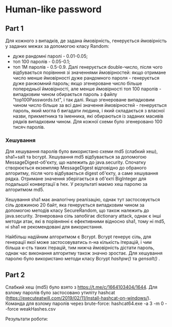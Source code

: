 # Human-like password
## Part 1

Для кожного з випадків, де задана ймовірність, генерується ймовірність у заданих межах за допомогою класу Random: 
- дуже рандомні паролі - 0.01-0.05;
- топ 100 паролів - 0.05-0.1;
- топ 1М паролів - 0.5-0.9.
Далі генерується double-число, після чого відбувається порівнння зі значеннями ймовірностей: якщо отримане число менше 
ймовірності дуже рандомного пароля - генерується дуже ранжомний пароль; якщо згенероване число більше попередньої ймовірності,
але менше ймовірності топ 100 паролів - випадковим чином обирається пароль з файлу "top100Passwords.txt", і так далі.
Якщо згенероване випадковим чином число більше за всі дані значення ймовірностей - генерується пароль, який могла б вигадати
людина, і який складається з власної назви, прикметника та іменника, які обираються із заданих масивів рядків випадковим чином.
Для кожної схеми було згенеровано 100 тисяч паролів.
### Хешування
Для хешування паролів було використано схеми md5 (слабкий хеш), sha1+salt та bcrypt.
Хешування md5 відбувається за допомогою MessageDigest-об'єкту, що належить до java.security.
Спочатку створюється екземпляр MessageDigest відповідно до обраного алгоритму, після чого відбувається digest об'єкту,
а саме хешування рядка. Отримане значення зберігається в об'єкті BigInteger для подальшої конвертації в hex.
У результаті маємо хеш паролю за алгоритмом md5.

Хешування sha1 має аналогічну реалізацію, однак тут застосовується сіль довжиною 20 байт, 
яка генерується випадковим чином за допомогою методів класу SecureRandom, що також належить до java.security.
Згенерована сіль запобігає dictionary attack, однак є інші методи атак, які в порівнянні є ефективними відносно sha1,
тому ні md5, ні sha1 не рекомендовані для використання.

Найбільш надійним алгоритмом є Bcrypt. Bcrypt генерує сіль, для генерації якої може застосовуватись n-на кількість ітерацій,
і чим більша к-сть таких ітерацій, тим нижча ймовірність дістати пароль, однак час виконання алгоритму також значно зростає.
Для хешування паролю було використано методи класу Bcrypt <i>hashpw()</i> та <i>gensalt()</i> .

## Part 2
Слабкий хеш (md5) було взято з https://t.me/c/1664103404/1644.
Для взлому паролів було застосовано утиліту hashcat (https://executeatwill.com/2019/02/11/Install-hashcat-on-windows/).
Команда для взлому паролів через brute-force: hashcat64.exe -a 3 -m 0 --force weakHashes.csv

Результати роботи:


 
 
